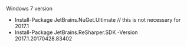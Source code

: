 Windows 7 version

- Install-Package JetBrains.NuGet.Ultimate // this is not necessary for 2017.1
- Install-Package JetBrains.ReSharper.SDK -Version 2017.1.20170428.83402
